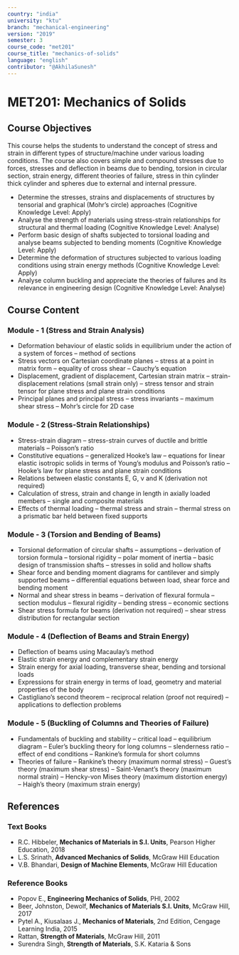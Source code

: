 ```yaml
---
country: "india"
university: "ktu"
branch: "mechanical-engineering"
version: "2019"
semester: 3
course_code: "met201"
course_title: "mechanics-of-solids"
language: "english"
contributor: "@AkhilaSunesh"
---
```

# MET201: Mechanics of Solids

## Course Objectives

This course helps the students to understand the concept of stress and strain in different types of structure/machine under various loading conditions. The course also covers simple and compound stresses due to forces, stresses and deflection in beams due to bending, torsion in circular section, strain energy, different theories of failure, stress in thin cylinder thick cylinder and spheres due to external and internal pressure.

* Determine the stresses, strains and displacements of structures by tensorial and graphical (Mohr’s circle) approaches (Cognitive Knowledge Level: Apply)  
* Analyse the strength of materials using stress-strain relationships for structural and thermal loading (Cognitive Knowledge Level: Analyse)  
* Perform basic design of shafts subjected to torsional loading and analyse beams subjected to bending moments (Cognitive Knowledge Level: Apply)  
* Determine the deformation of structures subjected to various loading conditions using strain energy methods (Cognitive Knowledge Level: Apply)  
* Analyse column buckling and appreciate the theories of failures and its relevance in engineering design (Cognitive Knowledge Level: Analyse)  

## Course Content

### Module - 1 (Stress and Strain Analysis)
* Deformation behaviour of elastic solids in equilibrium under the action of a system of forces – method of sections  
* Stress vectors on Cartesian coordinate planes – stress at a point in matrix form – equality of cross shear – Cauchy’s equation  
* Displacement, gradient of displacement, Cartesian strain matrix – strain-displacement relations (small strain only) – stress tensor and strain tensor for plane stress and plane strain conditions  
* Principal planes and principal stress – stress invariants – maximum shear stress – Mohr’s circle for 2D case  

### Module - 2 (Stress-Strain Relationships)
* Stress-strain diagram – stress-strain curves of ductile and brittle materials – Poisson’s ratio  
* Constitutive equations – generalized Hooke’s law – equations for linear elastic isotropic solids in terms of Young’s modulus and Poisson’s ratio – Hooke’s law for plane stress and plane strain conditions  
* Relations between elastic constants E, G, ν and K (derivation not required)  
* Calculation of stress, strain and change in length in axially loaded members – single and composite materials  
* Effects of thermal loading – thermal stress and strain – thermal stress on a prismatic bar held between fixed supports  

### Module - 3 (Torsion and Bending of Beams)
* Torsional deformation of circular shafts – assumptions – derivation of torsion formula – torsional rigidity – polar moment of inertia – basic design of transmission shafts – stresses in solid and hollow shafts  
* Shear force and bending moment diagrams for cantilever and simply supported beams – differential equations between load, shear force and bending moment  
* Normal and shear stress in beams – derivation of flexural formula – section modulus – flexural rigidity – bending stress – economic sections  
* Shear stress formula for beams (derivation not required) – shear stress distribution for rectangular section  

### Module - 4 (Deflection of Beams and Strain Energy)
* Deflection of beams using Macaulay’s method  
* Elastic strain energy and complementary strain energy  
* Strain energy for axial loading, transverse shear, bending and torsional loads  
* Expressions for strain energy in terms of load, geometry and material properties of the body  
* Castigliano’s second theorem – reciprocal relation (proof not required) – applications to deflection problems  

### Module - 5 (Buckling of Columns and Theories of Failure)
* Fundamentals of buckling and stability – critical load – equilibrium diagram – Euler’s buckling theory for long columns – slenderness ratio – effect of end conditions – Rankine’s formula for short columns  
* Theories of failure – Rankine’s theory (maximum normal stress) – Guest’s theory (maximum shear stress) – Saint-Venant’s theory (maximum normal strain) – Hencky-von Mises theory (maximum distortion energy) – Haigh’s theory (maximum strain energy)  

## References

### Text Books
* R.C. Hibbeler, **Mechanics of Materials in S.I. Units**, Pearson Higher Education, 2018  
* L.S. Srinath, **Advanced Mechanics of Solids**, McGraw Hill Education  
* V.B. Bhandari, **Design of Machine Elements**, McGraw Hill Education  

### Reference Books
* Popov E., **Engineering Mechanics of Solids**, PHI, 2002  
* Beer, Johnston, Dewolf, **Mechanics of Materials S.I. Units**, McGraw Hill, 2017  
* Pytel A., Kiusalaas J., **Mechanics of Materials**, 2nd Edition, Cengage Learning India, 2015  
* Rattan, **Strength of Materials**, McGraw Hill, 2011  
* Surendra Singh, **Strength of Materials**, S.K. Kataria & Sons  
